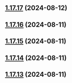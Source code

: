 ## [1.17.17](https://github.com/hattaalfaritzy/hzy-ui/compare/v1.17.16...v1.17.17) (2024-08-12)



## [1.17.16](https://github.com/hattaalfaritzy/hzy-ui/compare/v1.17.15...v1.17.16) (2024-08-11)



## [1.17.15](https://github.com/hattaalfaritzy/hzy-ui/compare/v1.17.14...v1.17.15) (2024-08-11)



## [1.17.14](https://github.com/hattaalfaritzy/hzy-ui/compare/v1.17.13...v1.17.14) (2024-08-11)



## [1.17.13](https://github.com/hattaalfaritzy/hzy-ui/compare/v1.17.12...v1.17.13) (2024-08-11)



